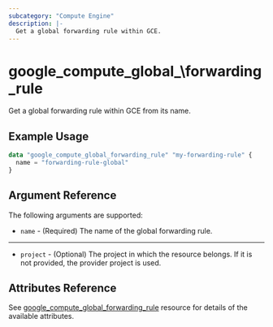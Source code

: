 ```yaml
---
subcategory: "Compute Engine"
description: |-
  Get a global forwarding rule within GCE.
---
```


# google_compute_global_\forwarding_rule

Get a global forwarding rule within GCE from its name.

## Example Usage

```tf
data "google_compute_global_forwarding_rule" "my-forwarding-rule" {
  name = "forwarding-rule-global"
}
```

## Argument Reference

The following arguments are supported:

* `name` - (Required) The name of the global forwarding rule.

- - -

* `project` - (Optional) The project in which the resource belongs. If it
    is not provided, the provider project is used.

## Attributes Reference
See [google_compute_global_forwarding_rule](https://registry.terraform.io/providers/hashicorp/google/latest/docs/resources/compute_global_forwarding_rule) resource for details of the available attributes.
